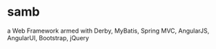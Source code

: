 samb
====

 a Web Framework armed with Derby, MyBatis, Spring MVC, AngularJS, AngularUI, Bootstrap, jQuery
